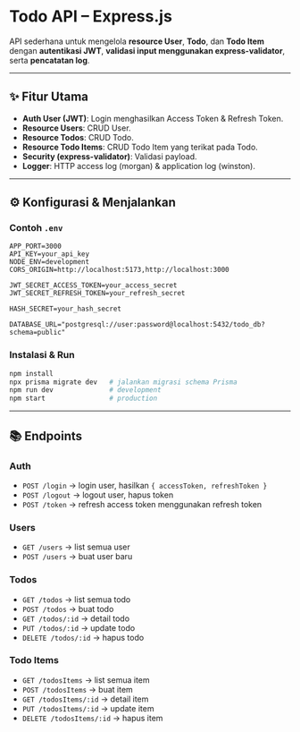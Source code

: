 # Todo API – Express.js

API sederhana untuk mengelola **resource User**, **Todo**, dan **Todo Item** dengan **autentikasi JWT**, **validasi input menggunakan express-validator**, serta **pencatatan log**.

---

## ✨ Fitur Utama

- **Auth User (JWT)**: Login menghasilkan Access Token & Refresh Token.
- **Resource Users**: CRUD User.
- **Resource Todos**: CRUD Todo.
- **Resource Todo Items**: CRUD Todo Item yang terikat pada Todo.
- **Security (express-validator)**: Validasi payload.
- **Logger**: HTTP access log (morgan) & application log (winston).

---

## ⚙️ Konfigurasi & Menjalankan

### Contoh `.env`

```
APP_PORT=3000
API_KEY=your_api_key
NODE_ENV=development
CORS_ORIGIN=http://localhost:5173,http://localhost:3000

JWT_SECRET_ACCESS_TOKEN=your_access_secret
JWT_SECRET_REFRESH_TOKEN=your_refresh_secret

HASH_SECRET=your_hash_secret

DATABASE_URL="postgresql://user:password@localhost:5432/todo_db?schema=public"
```

### Instalasi & Run

```bash
npm install
npx prisma migrate dev   # jalankan migrasi schema Prisma
npm run dev              # development
npm start                # production
```

---

## 📚 Endpoints

### Auth

- `POST /login` → login user, hasilkan `{ accessToken, refreshToken }`
- `POST /logout` → logout user, hapus token
- `POST /token` → refresh access token menggunakan refresh token

### Users

- `GET /users` → list semua user
- `POST /users` → buat user baru

### Todos

- `GET /todos` → list semua todo
- `POST /todos` → buat todo
- `GET /todos/:id` → detail todo
- `PUT /todos/:id` → update todo
- `DELETE /todos/:id` → hapus todo

### Todo Items

- `GET /todosItems` → list semua item
- `POST /todosItems` → buat item
- `GET /todosItems/:id` → detail item
- `PUT /todosItems/:id` → update item
- `DELETE /todosItems/:id` → hapus item

